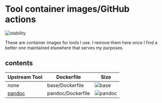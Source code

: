 # Tool container images/GitHub actions

![stability][active]

These are container images for tools I use. I remove them here once I find a better one maintained elsewhere that serves my purposes. 

## contents

| Upstream Tool | Dockerfile        | Size                    |
| ------------- | ----------------- | ----------------------- |
| none          | base/Dockerfile   | ![base][base_badge]     |
| [pandoc]      | pandoc/Dockerfile | ![pandoc][pandoc_badge] |

<!-- references -->

[active]: https://masterminds.github.io/stability/active.svg
[base_badge]: https://img.shields.io/badge/5.5%20MB-2%20Layers-blue
[pandoc_badge]: https://images.microbadger.com/badges/image/philoserf/pandoc.svg
[pandoc]: https://github.com/jgm/pandoc
